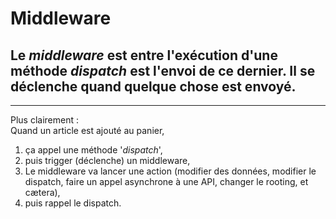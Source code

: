 # **Middleware**

## Le _middleware_ est entre l'exécution d'une méthode _dispatch_ est l'envoi de ce dernier. Il se déclenche quand quelque chose est envoyé.  

---

Plus clairement :  
Quand un article est ajouté au panier,
1.  ça appel une méthode '_dispatch_',
2.  puis trigger (déclenche) un middleware,
3. Le middleware va lancer une action (modifier des données, modifier le dispatch, faire un appel asynchrone à une API, changer le rooting, et cætera),
4. puis rappel le dispatch.
